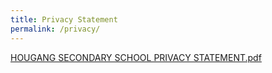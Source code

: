 ```yaml
---
title: Privacy Statement
permalink: /privacy/
---
```

[HOUGANG SECONDARY SCHOOL PRIVACY STATEMENT.pdf](/files/HOUGANG%20SECONDARY%20SCHOOL%20PRIVACY%20STATEMENT.pdf)